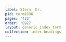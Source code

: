 ```yaml
---
label: Stern, Dr.
pid: term1006
pages: '432'
order: '0927'
layout: generic_index_term
collection: index-headings
---
```

